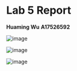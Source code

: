 # Lab 5 Report
**Huaming Wu**
**A17526592**

![image](https://github.com/hwu27/cse15l-lab-reports/assets/130116077/ce2a0a9f-a016-4618-af7d-e212292337ee)

![image](https://github.com/hwu27/cse15l-lab-reports/assets/130116077/b950261b-a210-48d6-987c-178cb55d93d2)

![image](https://github.com/hwu27/cse15l-lab-reports/assets/130116077/ee10d5d8-2729-4676-aaf9-78f726178ea8)

